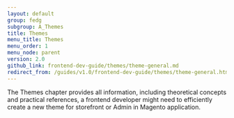 ```yaml
---
layout: default
group: fedg
subgroup: A_Themes
title: Themes
menu_title: Themes
menu_order: 1
menu_node: parent
version: 2.0
github_link: frontend-dev-guide/themes/theme-general.md
redirect_from: /guides/v1.0/frontend-dev-guide/themes/theme-general.html
---
```


The Themes chapter provides all information, including theoretical concepts and practical references, a frontend developer might need to efficiently create a new theme for storefront or Admin in Magento application.

